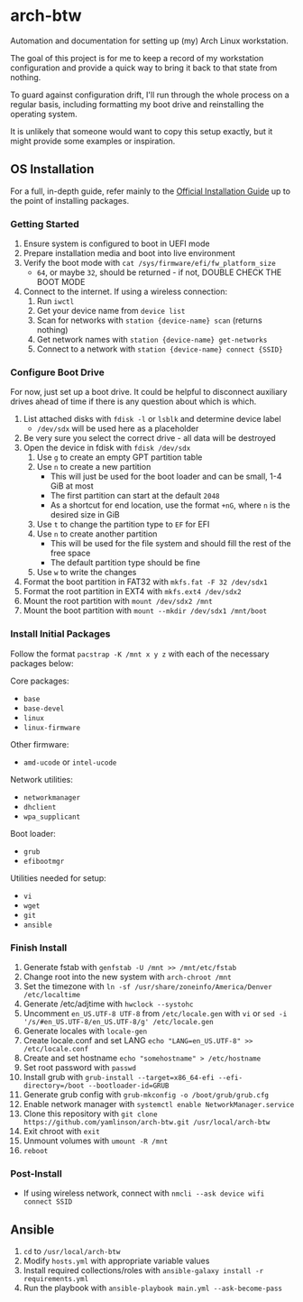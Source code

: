 
# arch-btw

Automation and documentation for setting up (my) Arch Linux workstation.

The goal of this project is for me to keep a record of my workstation configuration and provide a quick way to bring it back to that state from nothing.

To guard against configuration drift, I'll run through the whole process on a regular basis, including formatting my boot drive and reinstalling the operating system.

It is unlikely that someone would want to copy this setup exactly, but it might provide some examples or inspiration.

## OS Installation

For a full, in-depth guide, refer mainly to the [Official Installation Guide](https://wiki.archlinux.org/title/Installation_guide) up to the point of installing packages.

### Getting Started

1. Ensure system is configured to boot in UEFI mode
2. Prepare installation media and boot into live environment
3. Verify the boot mode with `cat /sys/firmware/efi/fw_platform_size`
    - `64`, or maybe `32`, should be returned - if not, DOUBLE CHECK THE BOOT MODE
5. Connect to the internet. If using a wireless connection:
    1. Run `iwctl`
    2. Get your device name from `device list`
    3. Scan for networks with `station {device-name} scan` (returns nothing)
    4. Get network names with `station {device-name} get-networks`
    5. Connect to a network with `station {device-name} connect {SSID}`
  
### Configure Boot Drive

For now, just set up a boot drive. It could be helpful to disconnect auxiliary drives ahead of time if there is any question about which is which.

1. List attached disks with `fdisk -l` or `lsblk` and determine device label
    - `/dev/sdx` will be used here as a placeholder
2. Be very sure you select the correct drive - all data will be destroyed
3. Open the device in fdisk with `fdisk /dev/sdx`
    1. Use `g` to create an empty GPT partition table
    2. Use `n` to create a new partition
        - This will just be used for the boot loader and can be small, 1-4 GiB at most
        - The first partition can start at the default `2048`
        - As a shortcut for end location, use the format `+nG`, where `n` is the desired size in GiB
    3. Use `t` to change the partition type to `EF` for EFI
    4. Use `n` to create another partition
        - This will be used for the file system and should fill the rest of the free space
        - The default partition type should be fine
    5. Use `w` to write the changes
4. Format the boot partition in FAT32 with `mkfs.fat -F 32 /dev/sdx1`
5. Format the root partition in EXT4 with `mkfs.ext4 /dev/sdx2`
6. Mount the root partition with `mount /dev/sdx2 /mnt`
7. Mount the boot partition with `mount --mkdir /dev/sdx1 /mnt/boot`

### Install Initial Packages

Follow the format `pacstrap -K /mnt x y z` with each of the necessary packages below:

Core packages:
- `base`
- `base-devel`
- `linux`
- `linux-firmware`

Other firmware:
- `amd-ucode` or `intel-ucode`

Network utilities:
- `networkmanager`
- `dhclient`
- `wpa_supplicant`

Boot loader:
- `grub`
- `efibootmgr`

Utilities needed for setup:
- `vi`
- `wget`
- `git`
- `ansible`

### Finish Install

1. Generate fstab with `genfstab -U /mnt >> /mnt/etc/fstab`
2. Change root into the new system with `arch-chroot /mnt`
3. Set the timezone with `ln -sf /usr/share/zoneinfo/America/Denver /etc/localtime`
4. Generate /etc/adjtime with `hwclock --systohc`
5. Uncomment `en_US.UTF-8 UTF-8` from `/etc/locale.gen` with `vi` or `sed -i '/s/#en_US.UTF-8/en_US.UTF-8/g' /etc/locale.gen`
6. Generate locales with `locale-gen`
7. Create locale.conf and set LANG `echo "LANG=en_US.UTF-8" >> /etc/locale.conf`
8. Create and set hostname `echo "somehostname" > /etc/hostname`
9. Set root password with `passwd`
10. Install grub with `grub-install --target=x86_64-efi --efi-directory=/boot --bootloader-id=GRUB`
11. Generate grub config with `grub-mkconfig -o /boot/grub/grub.cfg`
12. Enable network manager with `systemctl enable NetworkManager.service`
13. Clone this repository with `git clone https://github.com/yamlinson/arch-btw.git /usr/local/arch-btw`
14. Exit chroot with `exit`
15. Unmount volumes with `umount -R /mnt`
16. `reboot`

### Post-Install

- If using wireless network, connect with `nmcli --ask device wifi connect SSID`

## Ansible

1. `cd` to `/usr/local/arch-btw`
2. Modify `hosts.yml` with appropriate variable values
3. Install required collections/roles with `ansible-galaxy install -r requirements.yml`
4. Run the playbook with `ansible-playbook main.yml --ask-become-pass`



